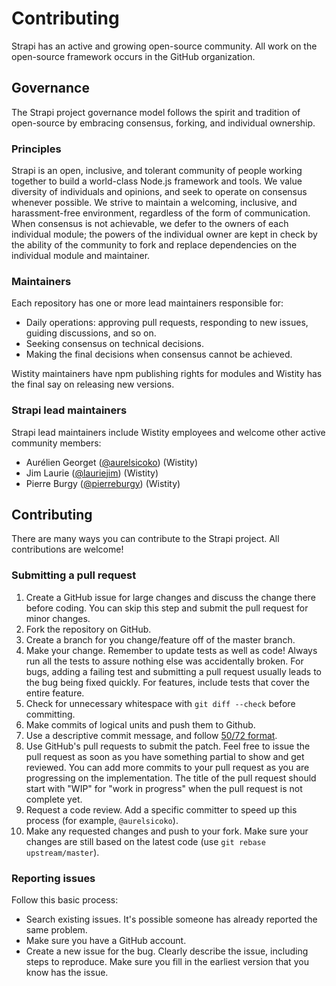 # Contributing

Strapi has an active and growing open-source community.
All work on the open-source framework occurs in the GitHub organization.

## Governance

The Strapi project governance model follows the spirit and tradition of open-source
by embracing consensus, forking, and individual ownership.

### Principles

Strapi is an open, inclusive, and tolerant community of people working together
to build a world-class Node.js framework and tools. We value diversity of individuals and
opinions, and seek to operate on consensus whenever possible.
We strive to maintain a welcoming, inclusive, and harassment-free environment,
regardless of the form of communication. When consensus is not achievable, we defer
to the owners of each individual module; the powers of the individual owner are kept
in check by the ability of the community to fork and replace dependencies on the
individual module and maintainer.

### Maintainers

Each repository has one or more lead maintainers responsible for:
- Daily operations: approving pull requests, responding to new issues,
  guiding discussions, and so on.
- Seeking consensus on technical decisions.
- Making the final decisions when consensus cannot be achieved.

Wistity maintainers have npm publishing rights for modules and Wistity has the
final say on releasing new versions.

### Strapi lead maintainers

Strapi lead maintainers include Wistity employees and welcome other active
community members:
- Aurélien Georget ([@aurelsicoko](https://github.com/aurelsicoko)) (Wistity)
- Jim Laurie ([@lauriejim](https://github.com/lauriejim)) (Wistity)
- Pierre Burgy ([@pierreburgy](https://github.com/pierreburgy)) (Wistity)

## Contributing

There are many ways you can contribute to the Strapi project.
All contributions are welcome!

### Submitting a pull request

1. Create a GitHub issue for large changes and discuss the change there before coding.
  You can skip this step and submit the pull request for minor changes.
2. Fork the repository on GitHub.
3. Create a branch for you change/feature off of the master branch.
4. Make your change. Remember to update tests as well as code! Always run all the tests
  to assure nothing else was accidentally broken. For bugs, adding a failing test and
  submitting a pull request usually leads to the bug being fixed quickly.
  For features, include tests that cover the entire feature.
5. Check for unnecessary whitespace with `git diff --check` before committing.
6. Make commits of logical units and push them to Github.
7. Use a descriptive commit message, and follow
  [50/72 format](http://tbaggery.com/2008/04/19/a-note-about-git-commit-messages.html).
8. Use GitHub's pull requests to submit the patch. Feel free to issue the pull
  request as soon as you have something partial to show and get reviewed.
  You can add more commits to your pull request as you are progressing on the implementation.
  The title of the pull request should start with "WIP" for "work in progress"
  when the pull request is not complete yet.
9. Request a code review. Add a specific committer to speed up this process
  (for example, `@aurelsicoko`).
10. Make any requested changes and push to your fork. Make sure your changes are still based
  on the latest code (use `git rebase upstream/master`).

### Reporting issues

Follow this basic process:
- Search existing issues. It's possible someone has already reported the same problem.
- Make sure you have a GitHub account.
- Create a new issue for the bug. Clearly describe the issue, including steps to reproduce.
  Make sure you fill in the earliest version that you know has the issue.
